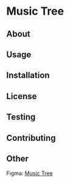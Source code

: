 # Music Tree

## About

## Usage

## Installation

## License

## Testing

## Contributing

## Other
Figma: [Music Tree](https://www.figma.com/file/RuANHvZvuo202fOQCQymqG/Untitled?node-id=0%3A1)

